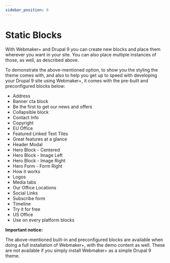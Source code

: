 ```yaml
---
sidebar_position: 8
---
```


# Static Blocks

With Webmaker+ and Drupal 9 you can create new blocks and place them wherever you want in your site. You can also place multiple instances of those, as well, as described above.


To demonstrate the above-mentioned option, to show you the styling the theme comes with, and also to help you get up to speed with developing your Drupal 9 site using Webmaker+, it comes with the pre-built and preconfigured blocks below:


- Address 
- Banner cta block 
- Be the first to get our news and offers 
- Collapsible block 
- Contact Info 
- Copyright 
- EU Office 
- Featured Linked Text Tiles 
- Great features at a glance 
- Header Modal 
- Hero Block - Centered 
- Hero Block - Image Left 
- Hero Block - Image Right 
- Hero Form - Form Right 
- How it works 
- Logos 
- Media tabs 
- Our Office Locations 
- Social Links 
- Subscribe form 
- Timeline 
- Try it for free 
- US Office 
- Use on every platform blocks

**Important notice:**

The above-mentioned built-in and preconfigured blocks are available when doing a full installation of Webmaker+, with the demo content as well. These are not available if you simply install Webmaker+ as a simple Drupal 9 theme.

